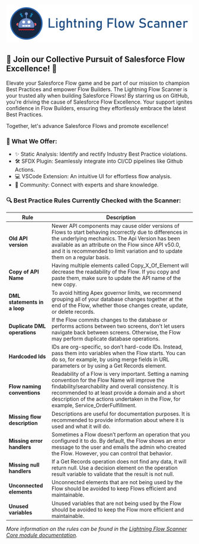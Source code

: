 [![Lightning Flow Scanner Banner](docs/images/bannerslim.png)](https://github.com/Force-Config-Control/.github)

## 🚀 Join our Collective Pursuit of Salesforce Flow Excellence! 🚀

Elevate your Salesforce Flow game and be part of our mission to champion Best Practices and empower Flow Builders. The Lightning Flow Scanner is your trusted ally when building Salesforce Flows! By starring us on GitHub, you're driving the cause of Salesforce Flow Excellence. Your support ignites confidence in Flow Builders, ensuring they effortlessly embrace the latest Best Practices.

Together, let's advance Salesforce Flows and promote excellence!

### 🔧 What We Offer:

- ✨ Static Analysis: Identify and rectify Industry Best Practice violations.
- 🛠️ SFDX Plugin: Seamlessly integrate into CI/CD pipelines like Github Actions.
- 💻 VSCode Extension: An intuitive UI for effortless flow analysis.
- 🤝 Community: Connect with experts and share knowledge.

### 🔍 Best Practice Rules Currently Checked with the Scanner:

| Rule                          | Description                                                                                                                                                                |
|-------------------------------|----------------------------------------------------------------------------------------------------------------------------------------------------------------------------|
| **Old API version**           | Newer API components may cause older versions of Flows to start behaving incorrectly due to differences in the underlying mechanics. The Api Version has been available as an attribute on the Flow since API v50.0, and it is recommended to limit variation and to update them on a regular basis. |
| **Copy of API Name**          | Having multiple elements called Copy_X_Of_Element will decrease the readability of the Flow. If you copy and paste them, make sure to update the API name of the new copy.                                            |
| **DML statements in a loop**  | To avoid hitting Apex governor limits, we recommend grouping all of your database changes together at the end of the Flow, whether those changes create, update, or delete records.                                                               |
| **Duplicate DML operations**  | If the Flow commits changes to the database or performs actions between two screens, don't let users navigate back between screens. Otherwise, the Flow may perform duplicate database operations.                                        |
| **Hardcoded Ids**             | IDs are org-specific, so don’t hard-code IDs. Instead, pass them into variables when the Flow starts. You can do so, for example, by using merge fields in URL parameters or by using a Get Records element.                             |
| **Flow naming conventions**   | Readability of a Flow is very important. Setting a naming convention for the Flow Name will improve the findability/searchability and overall consistency. It is recommended to at least provide a domain and a short description of the actions undertaken in the Flow, for example, Service_OrderFulfillment. |
| **Missing flow description**  | Descriptions are useful for documentation purposes. It is recommended to provide information about where it is used and what it will do.                                                                                                     |
| **Missing error handlers**    | Sometimes a Flow doesn’t perform an operation that you configured it to do. By default, the Flow shows an error message to the user and emails the admin who created the Flow. However, you can control that behavior.                                 |
| **Missing null handlers**     | If a Get Records operation does not find any data, it will return null. Use a decision element on the operation result variable to validate that the result is not null.                                                                   |
| **Unconnected elements**      | Unconnected elements that are not being used by the Flow should be avoided to keep Flows efficient and maintainable.                                                                                                                    |
| **Unused variables**          | Unused variables that are not being used by the Flow should be avoided to keep the Flow more efficient and maintainable.                                                                                                                 |

_More information on the rules can be found in the [Lightning Flow Scanner Core module documentation](https://github.com/Force-Config-Control/lightning-flow-scanner-core)._
